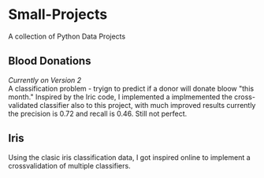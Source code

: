 # Small-Projects
A collection of Python Data Projects

## Blood Donations 
*Currently on Version 2*  
A classification problem - tryign to predict if a donor will donate bloow "this month." Inspired by the Iric code, I implemented a implmemented the cross-validated classifier also to this project, with much improved results currently the precision is 0.72 and recall is 0.46. Still not perfect.  


## Iris
Using the clasic iris classification data, I got inspired online to implement a crossvalidation of multiple classifiers. 


